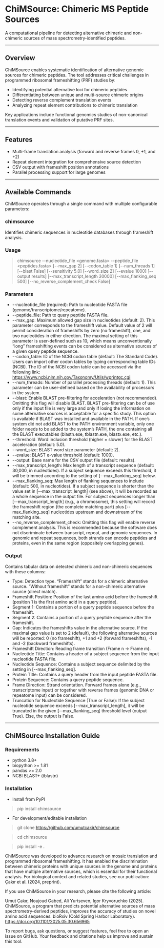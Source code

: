 # ChiMSource: Chimeric MS Peptide Sources

A computational pipeline for detecting alternative chimeric and non-chimeric sources of mass spectrometry-identified peptides.

---

## Overview

ChiMSource enables systematic identification of alternative genomic sources for chimeric peptides. The tool addresses critical challenges in programmed ribosomal frameshifting (PRF) studies by: 

- Identifying potential alternative loci for chimeric peptides
- Differentiating between unique and multi-source chimeric origins
- Detecting reverse complement translation events
- Analyzing repeat element contributions to chimeric translation

Key applications include functional genomics studies of non-canonical translation events and validation of putative PRF sites.

---

## Features


- Multi-frame translation analysis (forward and reverse frames 0, +1, and +2)
- Repeat element integration for comprehensive source detection
- CSV output with frameshift position annotations
- Parallel processing support for large genomes

---

## Available Commands

ChiMSource operates through a single command with multiple configurable parameters:

### chimsource

Identifies chimeric sequences in nucleotide databases through frameshift analysis.

### Usage

> chimsource --nucleotide_file <genome.fasta> --peptide_file <peptides.fasta> [--max_gap 2] [--codon_table 1] [--num_threads 1] [--blast False] [--sensitivity 5.0] [--word_size 2] [--evalue 1000] [--output results] [--max_transcript_length 30000] [--max_flanking_seq 500] [--no_reverse_complement_check False]

### Parameters

- --nucleotide_file (required): Path to nucleotide FASTA file (genome/transcriptome/repeatome).
- --peptide_file: Path to query peptide FASTA file.
- --max_gap: Maximum allowed gap size in nucleotides (default: 2). This parameter corresponds to the frameshift value. Default value of 2 will permit consideration of frameshifts by zero (no frameshift), one, and two nucleotides in either direction. The maximal setting of this parameter is user-defined such as 10, which means unconventionally “long” frameshifting events can be considered as alternative sources of a given query peptide sequence.
- --codon_table: ID of the NCBI codon table (default: The Standard Code). Users can import other codon tables by typing corresponding table IDs (NCBI). The ID of the NCBI codon table can be accessed via the following link: https://www.ncbi.nlm.nih.gov/Taxonomy/Utils/wprintgc.cgi
- --num_threads: Number of parallel processing threads (default: 1). This parameter can be user-defined based on the availability of processors in the system.
- --blast: Enable BLAST pre-filtering for acceleration (not recommended). Omitting this flag will disable BLAST. BLAST pre-filtering can be of use only if the input file is very large and only if losing the information on some alternative sources is acceptable for a specific study. This option is available if BLAST was installed and available in the PATH. If one’s system did not add BLAST to the PATH environment variable, only one folder needs to be added to the system’s PATH, the one containing all the BLAST executables (blastn.exe, tblastn.exe, blastx.exe, etc.).
- --threshold: Word inclusion threshold (higher = slower) for the BLAST acceleration (default: 5.0).
- --word_size: BLAST word size parameter (default: 2).
- --evalue: BLAST e-value threshold (default: 1000).
- --output: Base name for the CSV output file (default: results).
- --max_transcript_length: Max length of a transcript sequence (default: 30,000, in nucleotides). If a subject sequence exceeds this threshold, it will be trimmed according to the setting of [--max_flanking_seq] below.
- --max_flanking_seq: Max length of flanking sequences to include (default: 500, in nucleotides). If a subject sequence is shorter than the value set in [--max_transcript_length] (see above), it will be recorded as a whole sequence in the output file. For subject sequences longer than [--max_transcript_length] (e.g., a chromosome), this setting will record the frameshift region (the complete matching part) plus [--max_flanking_seq] nucleotides upstream and downstream of the matching site.
- --no_reverse_complement_check: Omitting this flag will enable reverse complement analysis. This is recommended because the software does not discriminate between transcript, repeat, and genomic sequences. In genomic and repeat sequences, both strands can encode peptides and proteins, even in the same region (oppositely overlapping genes).

### Output
Contains tabular data on detected chimeric and non-chimeric sequences with these columns:

- Type: Detection type. “Frameshift” stands for a chimeric alternative source. “Without frameshift” stands for a non-chimeric alternative source (direct match).
- Frameshift Position: Position of the last amino acid before the frameshift (position 1 is the first amino acid in a query peptide).
- Segment 1: Contains a portion of a query peptide sequence before the frameshift.
- Segment 2: Contains a portion of a query peptide sequence after the frameshift.
- Gap: Indicates the frameshifts value in the alternative source. If the maximal gap value is set to 2 (default), the following alternative sources will be reported: 0 (no frameshift), +1 and +2 (forward frameshifts), -1 and -2 (backward frameshifts).
- Frameshift Direction: Reading frame transition (Frame n -> Frame m).
- Nucleotide Title: Contains a header of a subject sequence from the input nucleotide FASTA file.
- Nucleotide Sequence: Contains a subject sequence delimited by the setting in [--max_flanking_seq].
- Protein Title: Contains a query header from the input peptide FASTA file.
- Protein Sequence: Contains a query peptide sequence.
- Frame Direction: Strand orientation. Forward frames alone (e.g., transcriptome input) or together with reverse frames (genomic DNA or repeatome input) can be considered.
- Truncation for Nucleotide Sequence (True or False): If the subject nucleotide sequence exceeds [--max_transcript_length], it will be truncated in the given [--max_flanking_seq] threshold level (output True). Else, the output is False.

---

## ChiMSource Installation Guide

### Requirements

- python 3.8+
- biopython >= 1.81
- pandas >= 2.0
- NCBI BLAST+ (tblastn)


### Installation

- Install from PyPI
> pip install chimsource


- For development/editable installation
> git clone https://github.com/umutcakir/chimsource

> cd chimsource

> pip install -e .

ChiMSource was developed to advance research on mosaic translation and programmed ribosomal frameshifting. It has enabled the discrimination between chimeric proteins with unique sources in the genome and proteins that have multiple alternative sources, which is essential for their functional analysis. For biological context and related studies, see our publication: Çakır et al. (2024, preprint).

If you use ChiMSource in your research, please cite the following article:

Umut Çakır, Noujoud Gabed, Ali Yurtseven, Igor Kryvoruchko (2025). ChiMSource, a program that predicts potential alternative sources of mass spectrometry-derived peptides, improves the accuracy of studies on novel amino acid sequences. bioRxiv (Cold Spring Harbor Laboratory). https://doi.org/10.1101/2025.05.30.656965

To report bugs, ask questions, or suggest features, feel free to open an issue on GitHub. Your feedback and citations help us improve and sustain this tool.
